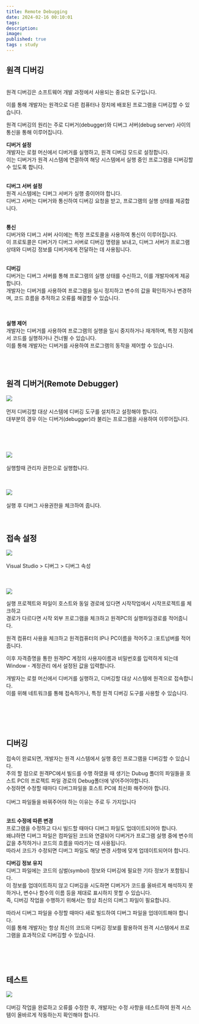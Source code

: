 ```yaml
---
title: Remote Debugging
date: 2024-02-16 00:10:01 
tags: 
description:
image: 
published: true
tags : study
---
```


## 원격 디버깅
<br>
원격 디버깅은 소프트웨어 개발 과정에서 사용되는 중요한 도구입니다.<br>

이를 통해 개발자는 원격으로 다른 컴퓨터나 장치에 배포된 프로그램을 디버깅할 수 있습니다. <br>

원격 디버깅의 원리는 주로 디버거(debugger)와 디버그 서버(debug server) 사이의 통신을 통해 이루어집니다.<br> 

**디버거 설정**<br> 
개발자는 로컬 머신에서 디버거를 실행하고, 원격 디버깅 모드로 설정합니다. <br> 
이는 디버거가 원격 시스템에 연결하여 해당 시스템에서 실행 중인 프로그램을 디버깅할 수 있도록 합니다.<br> 
<br> 

**디버그 서버 설정**<br>  원격 시스템에는 디버그 서버가 실행 중이어야 합니다. <br> 디버그 서버는 디버거와 통신하여 디버깅 요청을 받고, 프로그램의 실행 상태를 제공합니다.<br> 
<br> 

**통신**<br> 
 디버거와 디버그 서버 사이에는 특정 프로토콜을 사용하여 통신이 이루어집니다. <br> 
 이 프로토콜은 디버거가 디버그 서버로 디버깅 명령을 보내고, 디버그 서버가 프로그램 상태와 디버깅 정보를 디버거에게 전달하는 데 사용됩니다.<br> <br> 

**디버깅**<br>  디버거는 디버그 서버를 통해 프로그램의 실행 상태를 수신하고, 이를 개발자에게 제공합니다. <br> 개발자는 디버거를 사용하여 프로그램을 일시 정지하고 변수의 값을 확인하거나 변경하며, 코드 흐름을 추적하고 오류를 해결할 수 있습니다.<br> 
<br> <br> 

**실행 제어**<br>  개발자는 디버거를 사용하여 프로그램의 실행을 일시 중지하거나 재개하며, 특정 지점에서 코드를 실행하거나 건너뛸 수 있습니다.<br>  이를 통해 개발자는 디버거를 사용하여 프로그램의 동작을 제어할 수 있습니다.<br> <br> 


<br>


## 원격 디버거(Remote Debugger)<br>
![](/assets/img/20240216/remote.PNG)
<br><br>
먼저 디버깅할 대상 시스템에 디버깅 도구를 설치하고 설정해야 합니다. <br>
대부분의 경우 이는 디버거(debugger)라 불리는 프로그램을 사용하여 이루어집니다.<br><br>

<br><br>


![](/assets/img/20240216/remote2.PNG)<br>
<br>실행할때 관리자 권한으로 실행합니다.<br>
<br><br>

![](/assets/img/20240216/set2.PNG)<br><br>
실행 후 디버그 사용권한을 체크하여 줍니다.<br>
<br><br>

## 접속 설정 <br>
![](/assets/img/20240216/debug.PNG)<br><br>
Visual Studio > 디버그 > 디버그 속성 <br>
<br>
<br>
<br>
![](/assets/img/20240216/set.PNG)<br>

 실행 프로젝트와 파일이 호스트와 동일 경로에 있다면 시작작업에서 시작프로젝트를 체크하고<br>
 경로가 다르다면 시작 외부 프로그램을 체크하고 원격PC의 실행파일경로를 적어줍니다.<br>

원격 컴퓨터 사용을 체크하고 원격컴퓨터의 IP나 PC이름을 적어주고 :포트넘버를 적어줍니다.<br>

 이후 자격증명을 통한 원격PC 계정의 사용자이름과 비밀번호를 입력하게 되는데<br> Window - 계정관리 에서 설정된 값을 입력합니다.<br>

 개발자는 로컬 머신에서 디버거를 실행하고, 디버깅할 대상 시스템에 원격으로 접속합니다. <br>
 이를 위해 네트워크를 통해 접속하거나, 특정 원격 디버깅 도구를 사용할 수 있습니다.<br>

<br>


<br><br>

## 디버깅 <br>
접속이 완료되면, 개발자는 원격 시스템에서 실행 중인 프로그램을 디버깅할 수 있습니다. <br>
주의 할 점으로 원격PC에서 빌드를 수행 하였을 때 생기는 Dubug 폴더의 파일들을 호스트 PC의 프로젝트 파일 경로의 Debug폴더에 넣어주어야합니다. <br> 수정하면 수정할 때마다 디버그파일을 호스트 PC에 최신화 해주어야 합니다.
 <br> 
 <br> 
디버그 파일들을 바꿔주어야 하는 이유는 주로 두 가지입니다 <br>  <br> 

**코드 수정에 따른 변경** 
<br> 
프로그램을 수정하고 다시 빌드할 때마다 디버그 파일도 업데이트되어야 합니다. <br> 
 왜냐하면 디버그 파일은 컴파일된 코드와 연결되어 디버거가 프로그램 실행 중에 변수의 값을 추적하거나 코드의 흐름을 따라가는 데 사용됩니다.  <br> 
 따라서 코드가 수정되면 디버그 파일도 해당 변경 사항에 맞게 업데이트되어야 합니다. <br> 

**디버깅 정보 유지**
<br> 
 디버그 파일에는 코드의 심벌(symbol) 정보와 디버깅에 필요한 기타 정보가 포함됩니다.<br> 
  이 정보를 업데이트하지 않고 디버깅을 시도하면 디버거가 코드를 올바르게 해석하지 못하거나, 변수나 함수의 이름 등을 제대로 표시하지 못할 수 있습니다. <br> 
   즉, 디버깅 작업을 수행하기 위해서는 항상 최신의 디버그 파일이 필요합니다. <br> 

따라서 디버그 파일을 수정할 때마다 새로 빌드하여 디버그 파일을 업데이트해야 합니다. <br> 
 이를 통해 개발자는 항상 최신의 코드와 디버깅 정보를 활용하여 원격 시스템에서 프로그램을 효과적으로 디버깅할 수 있습니다. <br> 


<br>
<br><br>

## 테스트<br>
![](/assets/img/20240216/fin.PNG)<br><br>
디버깅 작업을 완료하고 오류를 수정한 후, 개발자는 수정 사항을 테스트하여 원격 시스템이 올바르게 작동하는지 확인해야 합니다.<br><br>

